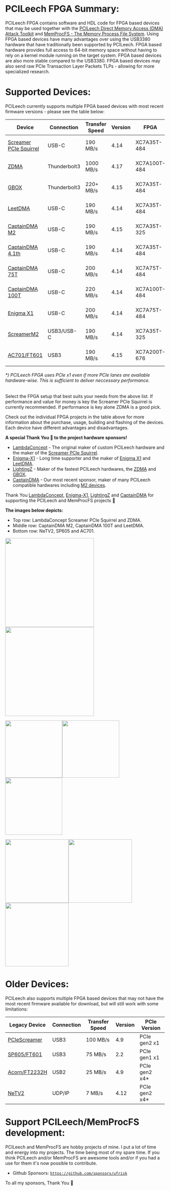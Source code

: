 PCILeech FPGA Summary:
=================
PCILeech FPGA contains software and HDL code for FPGA based devices that may be used together with the [PCILeech Direct Memory Access (DMA) Attack Toolkit](https://github.com/ufrisk/pcileech/) and [MemProcFS - The Memory Process File System](https://github.com/ufrisk/MemProcFS/).
Using FPGA based devices have many advantages over using the USB3380 hardware that have traditionally been supported by PCILeech. 
FPGA based hardware provides full access to 64-bit memory space without having to rely on a kernel module running on the target system. 
FPGA based devices are also more stable compared to the USB3380. FPGA based devices may also send raw PCIe Transaction Layer Packets TLPs - allowing for more specialized research.



Supported Devices:
=================
PCILeech currently supports multiple FPGA based devices with most recent firmware versions - please see the table below:

| Device                                     | Connection   | Transfer Speed | Version | FPGA         | PCIe Version    | Project<br>Sponsor                   |
| ------------------------------------------ | ------------ | -------------- | --------| ------------ | --------------- | ------------------------------------ |
| [Screamer PCIe Squirrel](PCIeSquirrel)     | USB-C        | 190 MB/s       | 4.14    | XC7A35T-484  | PCIe gen2 x1    | [💖](https://shop.lambdaconcept.com) |
| [ZDMA](ZDMA)                               | Thunderbolt3 | 1000 MB/s      | 4.17    | XC7A100T-484 | PCIe gen2 x4    | [💖](https://lightningz.net/)       |
| [GBOX](GBOX)                               | Thunderbolt3 | 220+ MB/s      | 4.15    | XC7A35T-484  | PCIe gen2 x1-x4 | [💖](https://lightningz.net/)       |
| [LeetDMA](https://enigma-x1.com/)          | USB-C        | 190 MB/s       | 4.14    | XC7A35T-484  | PCIe gen2 x1    | [💖](https://enigma-x1.com/)         |
| [CaptainDMA M2](CaptainDMA)                | USB-C        | 190 MB/s       | 4.15    | XC7A35T-325  | PCIe gen2 x1-x4 | [💖](https://www.captaindma.com/)    |
| [CaptainDMA 4.1th](CaptainDMA)             | USB-C        | 190 MB/s       | 4.14    | XC7A35T-484  | PCIe gen2 x1    | [💖](https://www.captaindma.com/)    |
| [CaptainDMA 75T](CaptainDMA)               | USB-C        | 200 MB/s       | 4.14    | XC7A75T-484  | PCIe gen2 x1    | [💖](https://www.captaindma.com/)    |
| [CaptainDMA 100T](CaptainDMA)              | USB-C        | 220 MB/s       | 4.14    | XC7A100T-484 | PCIe gen2 x1    | [💖](https://www.captaindma.com/)    |
| [Enigma X1](EnigmaX1)                      | USB-C        | 200 MB/s       | 4.14    | XC7A75T-484  | PCIe gen2 x1    | [💖](https://enigma-x1.com/)         |
| [ScreamerM2](ScreamerM2)                   | USB3/USB-C   | 190 MB/s       | 4.14    | XC7A35T-325  | PCIe gen2 x4*   | [💖](https://shop.lambdaconcept.com) |
| [AC701/FT601](ac701_ft601)                 | USB3         | 190 MB/s       | 4.15    | XC7A200T-676 | PCIe gen2 x4    |                                      |

###### *) PCILeech FPGA uses PCIe x1 even if more PCIe lanes are available hardware-wise. This is sufficient to deliver neccessary performance.

Select the FPGA setup that best suits your needs from the above list. If performance and value for money is key the Screamer PCIe Squirrel is currently recommended. If performance is key alone ZDMA is a good pick.

Check out the individual FPGA projects in the table above for more information about the purchase, usage, building and flashing of the devices. Each device have different advantages and disadvantages.

**A special Thank You 💖 to the project hardware sponsors!**
* [LambdaConcept](https://shop.lambdaconcept.com) - The original maker of custom PCILeech hardware and the maker of the [Screamer PCIe Squirrel](PCIeSquirrel).
* [Enigma-X1](https://enigma-x1.com/) - Long time supporter and the maker of [Enigma X1](EnigmaX1) and [LeetDMA](https://enigma-x1.com/).
* [LightingZ](https://lightningz.net/) - Maker of the fastest PCILeech hardwares, the [ZDMA](ZDMA) and [GBOX](GBOX).
* [CaptainDMA](https://captaindma.com/) - Our most recent sponsor, maker of many PCILeech compatible hardwares including [M2 devices](https://captaindma.com/product/captain-dma-m-2/).

Thank You [LambdaConcept](https://shop.lambdaconcept.com),  [Enigma-X1](https://enigma-x1.com/), [LightingZ](https://lightningz.net/) and [CaptainDMA](https://captaindma.com/) for supporting the PCILeech and MemProcFS projects 💖

**The images below depicts:**
* Top row: LambdaConcept Screamer PCIe Squirrel and ZDMA.
* Middle row: CaptainDMA M2, CaptainDMA 100T and LeetDMA.
* Bottom row: NeTV2, SP605 and AC701.


<img src="https://gist.githubusercontent.com/ufrisk/c5ba7b360335a13bbac2515e5e7bb9d7/raw/19ae5834c61f267bfe440cb2a3b2894633078d0a/sqr-1.jpg" height="280"/><img src="https://gist.githubusercontent.com/ufrisk/c5ba7b360335a13bbac2515e5e7bb9d7/raw/65984ae014a8caa659c2e297dbb77c6c67c0889a/zdma-250.jpg" height="280"/>

<img src="https://gist.githubusercontent.com/ufrisk/c5ba7b360335a13bbac2515e5e7bb9d7/raw/91288318c4824ba73a25bb1320b7b970dab9a243/captaindma_m2_2.png" height="180"/><img src="https://gist.githubusercontent.com/ufrisk/c5ba7b360335a13bbac2515e5e7bb9d7/raw/94a0e66d31a1d7ece571767dd3e8a9e1e3ad5943/captaindma_100t.png" height="180"/><img src="https://gist.githubusercontent.com/ufrisk/c5ba7b360335a13bbac2515e5e7bb9d7/raw/5d214db54bcba428690007d8705ed6b4012b15d5/leet-1.jpg" height="180"/>

<img src="https://gist.githubusercontent.com/ufrisk/c5ba7b360335a13bbac2515e5e7bb9d7/raw/2032adf8761dfdfc8bad86b08c2385b2497070be/_gh_netv2_1.jpg" height="200"/><img src="https://gist.githubusercontent.com/ufrisk/c5ba7b360335a13bbac2515e5e7bb9d7/raw/66612319445e565edd215d6a1d9f4d84f1e845e7/_gh_sp605_front_x200.jpg" height="200"/><img src="https://gist.githubusercontent.com/ufrisk/c5ba7b360335a13bbac2515e5e7bb9d7/raw/66612319445e565edd215d6a1d9f4d84f1e845e7/_gh_ac701_front_x200.jpg" height="200"/>



Older Devices:
==============

PCILeech also supports multiple FPGA based devices that may not have the most recent firmware available for download, but will still work with some limitations:

| Legacy Device                          | Connection  | Transfer Speed | Version | PCIe Version  |
| -------------------------------------- | ----------- | -------------- | ------- | ------------- |
| [PCIeScreamer](pciescreamer)           | USB3        | 100 MB/s       | 4.9     | PCIe gen2 x1  |
| [SP605/FT601](sp605_ft601)             | USB3        | 75 MB/s        | 2.2     | PCIe gen1 x1  |
| [Acorn/FT2232H](acorn_ft2232h)         | USB2        | 25 MB/s        | 4.9     | PCIe gen2 x4* |
| [NeTV2](NeTV2)                         | UDP/IP      | 7 MB/s         | 4.12    | PCIe gen2 x4* |



Support PCILeech/MemProcFS development:
=======================================
PCILeech and MemProcFS are hobby projects of mine. I put a lot of time and energy into my projects. The time being most of my spare time. If you think PCILeech and/or MemProcFS are awesome tools and/or if you had a use for them it's now possible to contribute.

 - Github Sponsors: [`https://github.com/sponsors/ufrisk`](https://github.com/sponsors/ufrisk)
 
To all my sponsors, Thank You :sparkling_heart:
